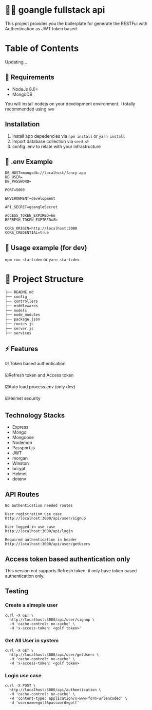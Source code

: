 # :ok_woman: goangle fullstack api
This project provides you the boilerplate for generate the RESTFul with Authentication as JWT token based.

# Table of Contents
Updating...

## :panda_face: Requirements
- NodeJs 8.0+
- MongoDB

You will install nodejs on your development environment. I totally recommended using `nvm`

## Installation
1. Install app depedencies via `npm install`
or
`yarn install`
2. Import database collection via `seed.sh`
3. config .env to relate with your infrastructure

## :wrench: .env Example
```
DB_HOST=mongodb://localhost/fancy-app
DB_USER=
DB_PASSWORD=

PORT=5000

ENVIRONMENT=development

API_SECRET=goangleSecret

ACCESS_TOKEN_EXPIRED=6m
REFRESH_TOKEN_EXPIRED=8h

CORS_ORIGIN=http://localhost:3000
CORS_CREDENTIAL=true
```

## :bicyclist: Usage example (for dev)
`npm run start:dev`
or
`yarn start:dev`

# :open_file_folder: Project Structure

```sh
├── README.md
├── config
├── controllers
├── middlewares
├── models
├── node_modules
├── package.json
├── routes.js
├── server.js
├── services
```

## :zap: Features
:ballot_box_with_check: Token based authentication

:ballot_box_with_check:Refresh token and Access token

:ballot_box_with_check:Auto load process.env (only dev)

:ballot_box_with_check:Helmet security

## Technology Stacks
- Express
- Mongo
- Mongoose
- Nodemon
- Passport.js
- JWT
- morgan
- Winston
- bcrypt
- Helmet
- dotenv

## API Routes
```
No authentication needed routes

User registration use case
http://localhost:3000/api/user/signup

User logged-in use case
http://localhost:3000/api/login

Required authentication in header
http://localhost:3000/api/user/getUsers
```

## Access token based authentication only
This version not supports Refresh token, it only have token based authentication only.

## Testing
### Create a simeple user
```
curl -X GET \
  http://localhost:3000/api/user/signup \
  -H 'cache-control: no-cache' \
  -H 'x-access-token: <golf token>'
```

### Get All User in system
```
curl -X GET \
  http://localhost:3000/api/user/getUsers \
  -H 'cache-control: no-cache' \
  -H 'x-access-token: <golf token>
```
### Login use case
```
curl -X POST \
  http://localhost:3000/api/authentication \
  -H 'cache-control: no-cache' \
  -H 'content-type: application/x-www-form-urlencoded' \
  -d 'username=golf&password=golf'
```